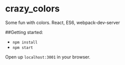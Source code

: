 # crazy_colors
Some fun with colors. React, ES6, webpack-dev-server

##Getting started:
- `npm install`
- `npm start`

Open up `localhost:3001` in your browser.
